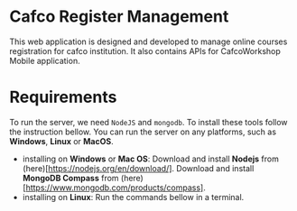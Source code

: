 # Cafco Register Management
This web application is designed and developed to manage online courses registration for cafco institution. It also contains APIs for CafcoWorkshop Mobile application.

# Requirements
To run the server, we need `NodeJS` and `mongodb`. To install these tools follow the instruction bellow. You can run the server on any platforms, such as **Windows**, **Linux** or **MacOS**.
  * installing on **Windows** or **Mac OS**:
    Download and install **Nodejs** from (here)[https://nodejs.org/en/download/].
    Download and install **MongoDB Compass** from (here)[https://www.mongodb.com/products/compass].
  * installing on **Linux**:
    Run the commands bellow in a terminal.
    
